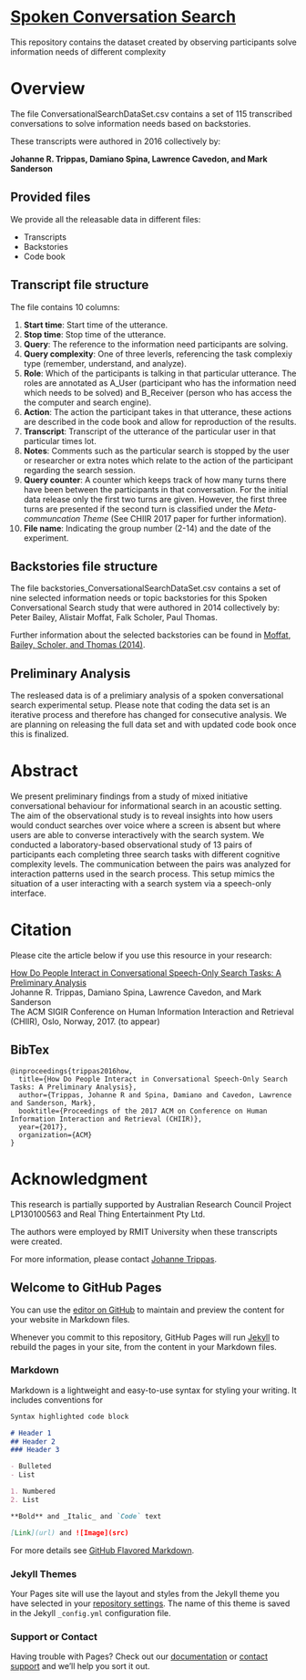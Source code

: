 # [Spoken Conversation Search](http://jtrippas.github.io/spoken-conversational-search/)

This repository contains the dataset created by observing participants solve information needs of different complexity


# Overview

The file ConversationalSearchDataSet.csv contains a set of 115 transcribed conversations to solve information needs based on backstories.

These transcripts were authored in 2016 collectively by:

**Johanne R. Trippas, Damiano Spina, Lawrence Cavedon, and Mark Sanderson**


## Provided files
We provide all the releasable data in different files:
 * Transcripts
 * Backstories
 * Code book


## Transcript file structure

The file contains 10 columns:

1. **Start time**: Start time of the utterance.
2. **Stop time**: Stop time of the utterance.
3. **Query**: The reference to the information need participants are solving.
4. **Query complexity**: One of three leverls, referencing the task complexiy type (remember, understand, and analyze).
5. **Role**: Which of the participants is talking in that particular utterance. The roles are annotated as A_User (participant who has the information need which needs to be solved) and B_Receiver (person who has access the the computer and search engine).
6. **Action**: The action the participant takes in that utterance, these actions are described in the code book and allow for reproduction of the results.
7. **Transcript**: Transcript of the utterance of the particular user in that particular times lot.
8. **Notes**: Comments such as the particular search is stopped by the user or researcher or extra notes which relate to the action of the participant regarding the search session.
9. **Query counter**: A counter which keeps track of how many turns there have been between the participants in that conversation. For the initial data release only the first two turns are given. However, the first three turns are presented if the second turn is classified under the _Meta-communcation Theme_ (See CHIIR 2017 paper for further information).
10. **File name**: Indicating the group number (2-14) and the date of the experiment.

## Backstories file structure

The file backstories_ConversationalSearchDataSet.csv contains a set of nine selected information needs or topic backstories for this Spoken Conversational Search study that were authored in 2014 collectively by: Peter Bailey, Alistair Moffat, Falk Scholer, Paul Thomas. 

Further information about the selected backstories can be found in [Moffat, Bailey, Scholer, and Thomas (2014)](https://data.csiro.au/dap/landingpage?pid=csiro:14550&v=2&d=true).
 
## Preliminary Analysis

The resleased data is of a prelimiary analysis of a spoken conversational search experimental setup. Please note that coding the data set is an iterative process and therefore has changed for consecutive analysis. We are planning on releasing the full data set and with updated code book once this is finalized.

# Abstract

We present preliminary findings from a study of mixed initiative conversational behaviour for informational search in an acoustic setting. The aim of the observational study is to reveal insights into how users would conduct searches over voice where a screen is absent but where users are able to converse interactively with the search system. We conducted a laboratory-based observational study of 13 pairs of participants each completing three search tasks with different cognitive complexity levels. The communication between the pairs was analyzed for interaction patterns used in the search process. This setup mimics the situation of a user interacting with a search system via a speech-only interface.

# Citation

Please cite the article below if you use this resource in your research:

[How Do People Interact in Conversational Speech-Only Search Tasks: A Preliminary Analysis](http://www.johannetrippas.com/papers/Trippas%20et%20al-CHIIR2017.pdf) <br>
Johanne R. Trippas, Damiano Spina, Lawrence Cavedon, and Mark Sanderson <br>
The ACM SIGIR Conference on Human Information Interaction and Retrieval (CHIIR), Oslo, Norway, 2017. (to appear) 

## BibTex
```
@inproceedings{trippas2016how,
  title={How Do People Interact in Conversational Speech-Only Search Tasks: A Preliminary Analysis},
  author={Trippas, Johanne R and Spina, Damiano and Cavedon, Lawrence and Sanderson, Mark},
  booktitle={Proceedings of the 2017 ACM on Conference on Human Information Interaction and Retrieval (CHIIR)},
  year={2017},
  organization={ACM}
}
```



#   Acknowledgment

This research is partially supported by Australian Research Council Project LP130100563 and Real Thing Entertainment Pty Ltd.

The authors were employed by RMIT University when these transcripts were created.





For more information, please contact [Johanne Trippas](http://www.johannetrippas.com/).





<!--- -->
## Welcome to GitHub Pages

You can use the [editor on GitHub](https://github.com/JTrippas/Spoken-Conversational-Search/edit/master/README.md) to maintain and preview the content for your website in Markdown files.

Whenever you commit to this repository, GitHub Pages will run [Jekyll](https://jekyllrb.com/) to rebuild the pages in your site, from the content in your Markdown files.

### Markdown

Markdown is a lightweight and easy-to-use syntax for styling your writing. It includes conventions for

```markdown
Syntax highlighted code block

# Header 1
## Header 2
### Header 3

- Bulleted
- List

1. Numbered
2. List

**Bold** and _Italic_ and `Code` text

[Link](url) and ![Image](src)
```

For more details see [GitHub Flavored Markdown](https://guides.github.com/features/mastering-markdown/).

### Jekyll Themes

Your Pages site will use the layout and styles from the Jekyll theme you have selected in your [repository settings](https://github.com/JTrippas/Spoken-Conversational-Search/settings). The name of this theme is saved in the Jekyll `_config.yml` configuration file.

### Support or Contact

Having trouble with Pages? Check out our [documentation](https://help.github.com/categories/github-pages-basics/) or [contact support](https://github.com/contact) and we’ll help you sort it out.
